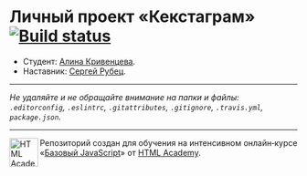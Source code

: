 # Личный проект «Кекстаграм» [![Build status][travis-image]][travis-url]

* Студент: [Алина Кривенцева](https://up.htmlacademy.ru/javascript/10/user/285159).
* Наставник: [Сергей Рубец](https://htmlacademy.ru/profile/id41580).

---

_Не удаляйте и не обращайте внимание на папки и файлы:_<br>
_`.editorconfig`, `.eslintrc`, `.gitattributes`, `.gitignore`, `.travis.yml`, `package.json`._

---

<a href="https://htmlacademy.ru/intensive/javascript"><img align="left" width="50" height="50" title="HTML Academy" src="https://up.htmlacademy.ru/static/img/intensive/javascript/logo-for-github.svg"></a>

Репозиторий создан для обучения на интенсивном онлайн‑курсе «[Базовый JavaScript](https://htmlacademy.ru/intensive/javascript)» от [HTML Academy](https://htmlacademy.ru).

[travis-image]: https://travis-ci.org/htmlacademy-javascript/285159-kekstagram.svg?branch=master
[travis-url]: https://travis-ci.org/htmlacademy-javascript/285159-kekstagram
